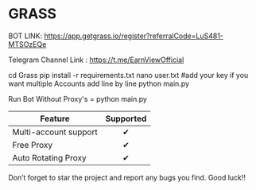# GRASS

BOT LINK: https://app.getgrass.io/register?referralCode=LuS481-MTSOzEQe

Telegram Channel Link : https://t.me/EarnViewOfficial

cd Grass
pip install -r requirements.txt
nano user.txt #add your key if you want multiple Accounts add line by line
python main.py

Run Bot Without Proxy's = python main.py

| Feature                        | Supported |
|--------------------------------|:---------:|
| Multi-account support          |     ✔     |
| Free Proxy            |     ✔     |
| Auto Rotating Proxy              |     ✔     |

Don’t forget to star the project and report any bugs you find. Good luck!!
